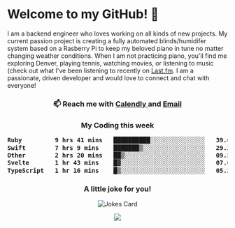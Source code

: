 <h1> Welcome to my GitHub! 👋 </h1>


  I am a backend engineer who loves working on all kinds of new projects. My current passion project is creating a fully automated blinds/humidifer system based on a Rasberry Pi to keep my beloved piano in tune no matter changing weather conditions. When I am not practicing piano, you'll find me exploring Denver, playing tennis, watching movies, or listening to music (check out what I've been listening to recently on [Last.fm](https://www.last.fm/user/mballa000). I am a passionate, driven developer and would love to connect and chat with everyone!

<h3 align = "center"> 📫 Reach me with <a href = "https://calendly.com/msbrandt00/30min"> Calendly </a> and <a href="mailto:msbrandt00@gmail.com">Email</a> 
 </h3>


 
<div align = "center"
[![Anurag's GitHub stats](https://github-readme-stats.vercel.app/api?username=mbrandt00)](https://github.com/anuraghazra/github-readme-stats)
          </div>
<h3 align="center">
  My Coding this week
<!--START_SECTION:waka-->

```txt
Ruby         9 hrs 41 mins   ██████████░░░░░░░░░░░░░░░   39.63 %
Swift        7 hrs 9 mins    ███████▒░░░░░░░░░░░░░░░░░   29.26 %
Other        2 hrs 20 mins   ██▒░░░░░░░░░░░░░░░░░░░░░░   09.59 %
Svelte       1 hr 43 mins    █▓░░░░░░░░░░░░░░░░░░░░░░░   07.03 %
TypeScript   1 hr 16 mins    █▒░░░░░░░░░░░░░░░░░░░░░░░   05.23 %
```

<!--END_SECTION:waka-->

### A little joke for you!

![Jokes Card](https://readme-jokes.vercel.app/api?hideBorder)

<a href="https://www.linkedin.com/in/mbrandt00/"><img src="https://img.shields.io/badge/linkedin-%230077B5.svg?&style=for-the-badge&logo=linkedin&logoColor=white" /></a>
